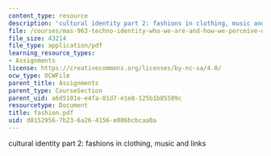 ```yaml
---
content_type: resource
description: 'cultural identity part 2: fashions in clothing, music and links'
file: /courses/mas-963-techno-identity-who-we-are-and-how-we-perceive-ourselves-and-others-spring-2002/d01529567b236a264156e086bcbcaa0a_fashion.pdf
file_size: 43214
file_type: application/pdf
learning_resource_types:
- Assignments
license: https://creativecommons.org/licenses/by-nc-sa/4.0/
ocw_type: OCWFile
parent_title: Assignments
parent_type: CourseSection
parent_uid: a6d5101e-e4fa-81d7-e1e8-125b1b85589c
resourcetype: Document
title: fashion.pdf
uid: d0152956-7b23-6a26-4156-e086bcbcaa0a
---
```

cultural identity part 2: fashions in clothing, music and links